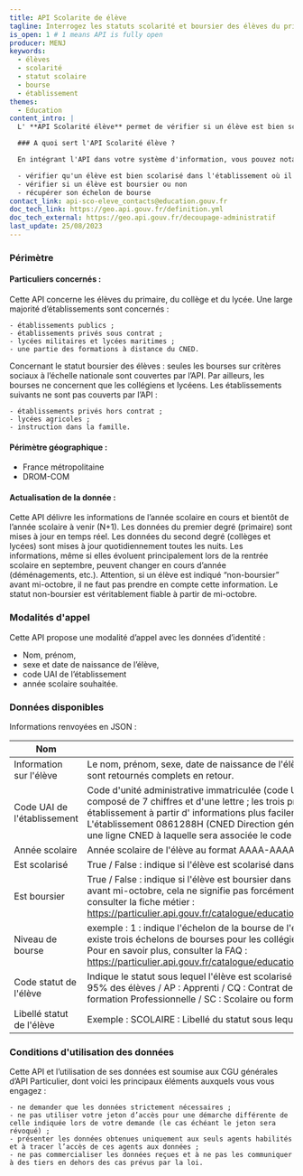 ```yaml
---
title: API Scolarite de élève
tagline: Interrogez les statuts scolarité et boursier des élèves du primaire, collège et lycée
is_open: 1 # 1 means API is fully open
producer: MENJ
keywords:
  - élèves
  - scolarité
  - statut scolaire
  - bourse
  - établissement
themes:
  - Education 
content_intro: |
  L' **API Scolarité élève** permet de vérifier si un élève est bien scolarisé dans un établissement donné, et s'il est boursier ou non.

  ### A quoi sert l'API Scolarité élève ?

  En intégrant l'API dans votre système d'information, vous pouvez notamment :

  - vérifier qu'un élève est bien scolarisé dans l'établissement où il prétend être
  - vérifier si un élève est boursier ou non
  - récupérer son échelon de bourse
contact_link: api-sco-eleve_contacts@education.gouv.fr
doc_tech_link: https://geo.api.gouv.fr/definition.yml
doc_tech_external: https://geo.api.gouv.fr/decoupage-administratif
last_update: 25/08/2023
---
```


### Périmètre
#### Particuliers concernés : 
Cette API concerne les élèves du primaire, du collège et du lycée.
Une large majorité d’établissements sont concernés :

    - établissements publics ;
    - établissements privés sous contrat ;
    - lycées militaires et lycées maritimes ;
    - une partie des formations à distance du CNED.

Concernant le statut boursier des élèves : seules les bourses sur critères sociaux à l’échelle nationale sont couvertes par l’API. Par ailleurs, les bourses ne concernent que les collégiens et lycéens.
Les établissements suivants ne sont pas couverts par l’API :

    - établissements privés hors contrat ;
    - lycées agricoles ;
    - instruction dans la famille.
    
#### Périmètre géographique : 
  - France métropolitaine
  - DROM-COM

#### Actualisation de la donnée : 

Cette API délivre les informations de l’année scolaire en cours et bientôt de l’année scolaire à venir (N+1).
Les données du premier degré (primaire) sont mises à jour en temps réel. Les données du second degré (collèges et lycées) sont mises à jour quotidiennement toutes les nuits.
Les informations, même si elles évoluent principalement lors de la rentrée scolaire en septembre, peuvent changer en cours d’année (déménagements, etc.).
Attention, si un élève est indiqué “non-boursier” avant mi-octobre, il ne faut pas prendre en compte cette information. Le statut non-boursier est véritablement fiable à partir de mi-octobre.

### Modalités d'appel
Cette API propose une modalité d’appel avec les données d’identité : 
- Nom, prénom,
- sexe et date de naissance de l’élève,
- code UAI de l’établissement
- année scolaire souhaitée.

### Données disponibles

Informations renvoyées en JSON : 

| Nom         | Description                                                                                                              |
| ----------- | ------------------------------------------------------------------------------------------------------------------------ |
| Information sur l'élève     | Le nom, prénom, sexe, date de naissance de l'élève. La recherche s'effectue avec les données entrées en paramètre. Si les nom ou prénom sont incomplets en entrée, ils sont retournés complets en retour. |
| Code UAI de l'établissement | Code d'unité administrative immatriculée (code UAI) de l'établissement où est scolarisé l'élève. Ce code unique inscrit au répertoire national des établissements est composé de 7 chiffres et d'une lettre ; les trois premiers chiffres correspondent au numéro de département de l'établissement. Pour retrouver facilement le code UAI d'un établissement à partir d' informations plus facilement connues des usagers (commune, code postal, etc.), vous pouvez utiliser l'[API "Annuaire de l'éducation nationale"](https://api.gouv.fr/les-api/api-annuaire-education).NB : L'établissement 0861288H (CNED Direction générale) n'existe pas dans l'API annuaire de l'éducation nationale, il faudra donc compléter la liste des établissements avec une ligne CNED à laquelle sera associée le code UAI qui sera en passé en entrée. |
| Année scolaire      | Année scolaire de l'élève au format AAAA-AAAA ou AAAA (AAAA= 2023 pour l'année scolaire 2023-2024)   |
| Est scolarisé        | True / False : indique si l'élève est scolarisé dans l'établissement. |
| Est boursier        | True / False : indique si l'élève est boursier dans l'établissement. Les bourses concernent uniquement les élèves des collèges et lycées. NB : Si le statut boursier est à "false" avant mi-octobre, cela ne signifie pas forcément que l'élève n'est pas boursier. Il peut s'agir d'un faux négatif lié à une absence de l'information en base. Pour en savoir plus consulter la fiche métier : https://particulier.api.gouv.fr/catalogue/education_nationale/statut_eleve_scolarise#faq_entry_answer_1_api_particulier_endpoint_education_nationale_statut_eleve_scolarise|
| Niveau de bourse        | exemple : 1 : indique l'échelon de la bourse de l'élève. Est à "null" quand "est_boursier" est "false". Les bourses concernent uniquement les élèves des collèges et lycées. Il existe trois échelons de bourses pour les collégiens (1 à 3) et six échelons pour les lycéens (1 à 6), correspondant aux montants reçus par l'élève pour l'année scolaire. Pour en savoir plus, consulter la FAQ : https://particulier.api.gouv.fr/catalogue/education_nationale/statut_eleve_scolarise#faq_entry_answer_2_api_particulier_endpoint_education_nationale_statut_eleve_scolarise |
| Code statut de l'élève  | Indique le statut sous lequel l'élève est scolarisé dans l'établissement. Les valeurs sont susceptibles d'évoluer : ST : Scolaire, il s'agit du statut de base renvoyé pour près de 95% des élèves / AP : Apprenti / CQ : Contrat de qualification / FC : Formation continue / ED : Enseignement à distance / IN : Candidat individuel / FQ : Stagiaire de la formation Professionnelle / SC : Scolaire ou formation initiale / CP : Contrat de professionnalisation. / NC : Non connu ou non communiqué. |
| Libellé statut de l'élève        | Exemple : SCOLAIRE : Libellé du statut sous lequel l'élève est scolarisé dans l'établissement.|


### Conditions d'utilisation des données 

 Cette API et l’utilisation de ses données est soumise aux CGU générales d’API Particulier, dont voici les principaux éléments auxquels vous vous engagez :

    - ne demander que les données strictement nécessaires ;
    - ne pas utiliser votre jeton d’accès pour une démarche différente de celle indiquée lors de votre demande (le cas échéant le jeton sera révoqué) ;
    - présenter les données obtenues uniquement aux seuls agents habilités et à tracer l’accès de ces agents aux données ;
    - ne pas commercialiser les données reçues et à ne pas les communiquer à des tiers en dehors des cas prévus par la loi.
